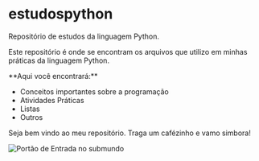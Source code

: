 # estudospython
Repositório de estudos da linguagem Python.

<p>Este repositório é onde se encontram os arquivos que utilizo em minhas práticas da linguagem Python.</p>

<p>**Aqui você encontrará:**</p>

<ul>
<li>Conceitos importantes sobre a programação</li>
<li>Atividades Práticas</li>
<li>Listas</li>
<li>Outros</li>
</ul>

<p>Seja bem vindo ao meu repositório. Traga um cafézinho e vamo simbora!</p>

![Portão de Entrada no submundo](https://i.pinimg.com/564x/89/2a/1b/892a1b3cca4b40978ccd77031e921930.jpg)
